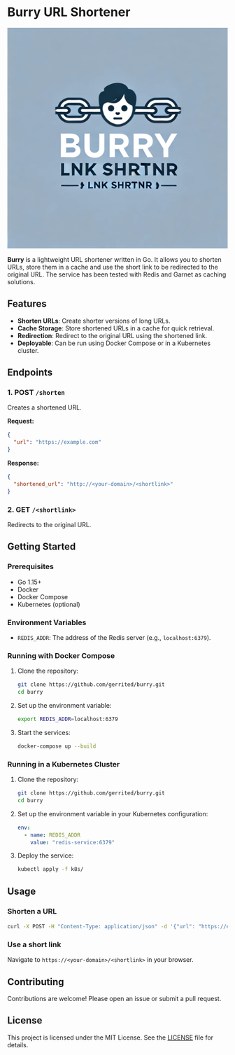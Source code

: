 # Burry URL Shortener

![Burry Logo](assets/logo.webp) 

**Burry** is a lightweight URL shortener written in Go. It allows you to shorten URLs, store them in a cache and use the short link to be redirected to the original URL. The service has been tested with Redis and Garnet as caching solutions.

## Features

- **Shorten URLs**: Create shorter versions of long URLs.
- **Cache Storage**: Store shortened URLs in a cache for quick retrieval.
- **Redirection**: Redirect to the original URL using the shortened link.
- **Deployable**: Can be run using Docker Compose or in a Kubernetes cluster.

## Endpoints

### 1. POST `/shorten`

Creates a shortened URL.

**Request:**
```json
{
  "url": "https://example.com"
}
```

**Response:**
```json
{
  "shortened_url": "http://<your-domain>/<shortlink>"
}
```

### 2. GET `/<shortlink>`

Redirects to the original URL.

## Getting Started

### Prerequisites

- Go 1.15+
- Docker
- Docker Compose
- Kubernetes (optional)

### Environment Variables

- `REDIS_ADDR`: The address of the Redis server (e.g., `localhost:6379`).

### Running with Docker Compose

1. Clone the repository:
    ```sh
    git clone https://github.com/gerrited/burry.git
    cd burry
    ```

2. Set up the environment variable:
    ```sh
    export REDIS_ADDR=localhost:6379
    ```

3. Start the services:
    ```sh
    docker-compose up --build
    ```

### Running in a Kubernetes Cluster

1. Clone the repository:
    ```sh
    git clone https://github.com/gerrited/burry.git
    cd burry
    ```

2. Set up the environment variable in your Kubernetes configuration:
    ```yaml
    env:
      - name: REDIS_ADDR
        value: "redis-service:6379"
    ```

3. Deploy the service:
    ```sh
    kubectl apply -f k8s/
    ```

## Usage

### Shorten a URL

```sh
curl -X POST -H "Content-Type: application/json" -d '{"url": "https://example.com"}' https://<your-domain>/shorten
```

### Use a short link

Navigate to `https://<your-domain>/<shortlink>` in your browser.

## Contributing

Contributions are welcome! Please open an issue or submit a pull request.

## License

This project is licensed under the MIT License. See the [LICENSE](LICENSE) file for details.
